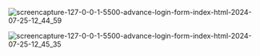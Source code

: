 ![screencapture-127-0-0-1-5500-advance-login-form-index-html-2024-07-25-12_44_59](https://github.com/user-attachments/assets/f06287e6-780a-4167-bb6b-7eab83023827)

![screencapture-127-0-0-1-5500-advance-login-form-index-html-2024-07-25-12_45_35](https://github.com/user-attachments/assets/a36b4ab1-a3ee-4de7-931d-00b7c62a0229)

